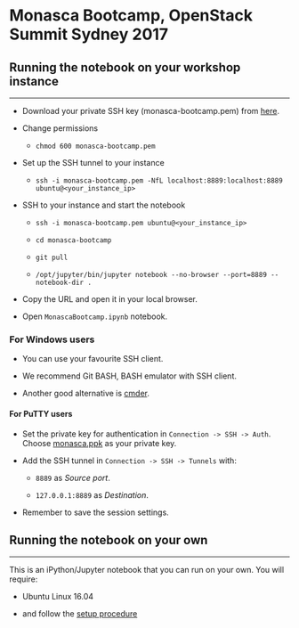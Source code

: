 # Monasca Bootcamp, OpenStack Summit Sydney 2017

## Running the notebook on your workshop instance
---

* Download your private SSH key (monasca-bootcamp.pem) from
  [here](https://drive.google.com/open?id=0B799R_-18_PFOThSeXNiVGE4Slk).

* Change permissions

    * `chmod 600 monasca-bootcamp.pem`

* Set up the SSH tunnel to your instance

    * `ssh -i monasca-bootcamp.pem -NfL localhost:8889:localhost:8889 ubuntu@<your_instance_ip>`

* SSH to your instance and start the notebook

    * `ssh -i monasca-bootcamp.pem ubuntu@<your_instance_ip>`

    * `cd monasca-bootcamp`

    * `git pull`

    * `/opt/jupyter/bin/jupyter notebook --no-browser --port=8889 --notebook-dir .`

* Copy the URL and open it in your local browser.

* Open `MonascaBootcamp.ipynb` notebook.

### For Windows users

* You can use your favourite SSH client.

* We recommend Git BASH, BASH emulator with SSH client.

* Another good alternative is [cmder](http://cmder.net/).

#### For PuTTY users

* Set the private key for authentication in `Connection -> SSH -> Auth`.
  Choose [monasca.ppk](https://drive.google.com/open?id=0B799R_-18_PFUGdIY3hXc2lxcms) as your private key.

* Add the SSH tunnel in `Connection -> SSH -> Tunnels` with:

    * `8889` as *Source port*.

    * `127.0.0.1:8889` as *Destination*.

* Remember to save the session settings.

## Running the notebook on your own
---
This is an iPython/Jupyter notebook that you can run on your own.
You will require:

* Ubuntu Linux 16.04

* and follow the [setup procedure](/setup/setup_procedure)

